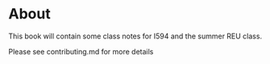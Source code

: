 # About

This book will contain some class notes for I594 and the summer REU class. 

Please see contributing.md for more details


